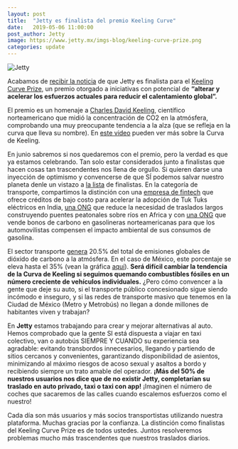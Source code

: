 ```yaml
---
layout: post
title:  "Jetty es finalista del premio Keeling Curve"
date:   2019-05-06 11:00:00
post_author: Jetty
image: https://www.jetty.mx/imgs-blog/keeling-curve-prize.png
categories: update
---
```

![Jetty]({{site.baseurl}}/imgs-blog/keeling-curve-prize.png)

Acabamos de [recibir la noticia][noticia] de que Jetty es finalista para el [Keeling Curve Prize,][keeling] un premio otorgado a iniciativas con potencial de <b>“alterar y acelerar los esfuerzos actuales para reducir el calentamiento global”.</b>

El premio es un homenaje a [Charles David Keeling,][charles] científico norteamericano que midió la concentración de CO2 en la atmósfera, comprobando una muy preocupante tendencia a la alza (que se refleja en la curva que lleva su nombre). En [este video][video] pueden ver más sobre la Curva de Keeling.

En junio sabremos si nos quedaremos con el premio, pero la verdad es que ya estamos celebrando. Tan solo estar considerados junto a finalistas que hacen cosas tan trascendentes nos llena de orgullo. Si quieren darse una inyección de optimismo y convencerse de que SÍ podemos salvar nuestro planeta denle un vistazo a [la lista][noticia] de finalistas. En la categoría de transporte, compartimos la distinción con una [empresa de fintech][tree] que ofrece créditos de bajo costo para acelerar la adopción de Tuk Tuks eléctricos en India, [una ONG][ong] que reduce la necesidad de traslados largos construyendo puentes peatonales sobre ríos en Africa y con [una ONG][ong2] que vende bonos de carbono en gasolineras norteamericanas para que los automovilistas compensen el impacto ambiental de sus consumos de gasolina.

El sector transporte [genera][genera] 20.5% del total de emisiones globales de dióxido de carbono a la atmósfera. En el caso de México, este porcentaje se eleva hasta el 35% (vean la gráfica [aquí][grafica]). <b>Será difícil cambiar la tendencia de la Curva de Keeling si seguimos quemando combustibles fósiles en un número creciente de vehículos individuales.</b> ¿Pero cómo convencer a la gente que deje su auto, si el transporte público concesionado sigue siendo incómodo e inseguro, y si las redes de transporte masivo que tenemos en la Ciudad de México (Metro y Metrobús) no llegan a donde millones de habitantes viven y trabajan?

En <b>Jetty</b> estamos trabajando para crear y mejorar alternativas al auto. Hemos comprobado que la gente SI está dispuesta a viajar en taxi colectivo, van o autobús SIEMPRE Y CUANDO su experiencia sea agradable: evitando transbordos innecesarios, llegando y partiendo de sitios cercanos y convenientes, garantizando disponibilidad de asientos, minimizando al máximo riesgos de acoso sexual y asaltos a bordo y recibiendo siempre un trato amable del operador. <b>¡Más del 50% de nuestros usuarios nos dice que de no existir Jetty, completarían su traslado en auto privado, taxi o taxi con app!</b> ¡Imaginen el número de coches que sacaremos de las calles cuando escalemos esfuerzos como el nuestro!

Cada día son más usuarios y más socios transportistas utilizando nuestra plataforma. Muchas gracias por la confianza. La distinción como finalistas del Keeling Curve Prize es de todos ustedes. Juntos resolveremos problemas mucho más trascendentes que nuestros traslados diarios.

[noticia]:https://www.kcurveprize.org/2019-finalists
[keeling]:https://www.kcurveprize.org
[charles]:https://es.m.wikipedia.org/wiki/Charles_David_Keeling
[video]:https://youtu.be/rEbE5fcnFVs
[tree]:https://www.threewheelsunited.com
[ong]:https://bridgestoprosperity.org
[ong2]:https://greengasmovement.org
[genera]:https://greengasmovement.org
[grafica]:https://data.worldbank.org/indicator/EN.CO2.TRAN.ZS?contextual=aggregate&end=2014&locations=MX&start=1972&view=chart
